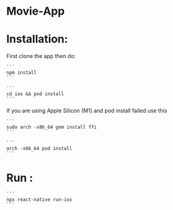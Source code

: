 # Movie-App

# Installation:

First clone the app then do:

````
```
npm install
```
````

````
```
cd ios && pod install
```
```` 
  
If you are using Apple Silicon (M1) and pod install failed use this 

````
```
sudo arch -x86_64 gem install ffi
```
````

````
```
arch -x86_64 pod install
```
````

# Run :

````
```
npx react-native run-ios
```
````

